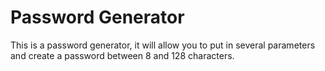 # Password Generator

This is a password generator, it will allow you to put in several parameters and create a password between 8 and 128 characters.
